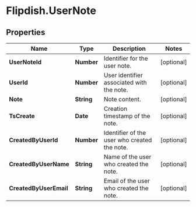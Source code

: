 # Flipdish.UserNote

## Properties

Name | Type | Description | Notes
------------ | ------------- | ------------- | -------------
**UserNoteId** | **Number** | Identifier for the user note. | [optional] 
**UserId** | **Number** | User identifier associated with the note. | [optional] 
**Note** | **String** | Note content. | [optional] 
**TsCreate** | **Date** | Creation timestamp of the note. | [optional] 
**CreatedByUserId** | **Number** | Identifier of the user who created the note. | [optional] 
**CreatedByUserName** | **String** | Name of the user who created the note. | [optional] 
**CreatedByUserEmail** | **String** | Email of the user who created the note. | [optional] 


